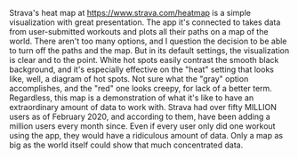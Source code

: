 Strava's heat map at https://www.strava.com/heatmap is a simple visualization with great presentation.
The app it's connected to takes data from user-submitted workouts and plots all their paths on a map of the world.
There aren't too many options, and I question the decision to be able to turn off the paths and the map.
But in its default settings, the visualization is clear and to the point.
White hot spots easily contrast the smooth black background, and it's especially effective on the "heat" setting that looks like, well, a diagram of hot spots.
Not sure what the "gray" option accomplishes, and the "red" one looks creepy, for lack of a better term.
Regardless, this map is a demonstration of what it's like to have an extraordinary amount of data to work with.
Strava had over fifty MILLION users as of February 2020, and according to them, have been adding a million users every month since.
Even if every user only did one workout using the app, they would have a ridiculous amount of data.
Only a map as big as the world itself could show that much concentrated data.